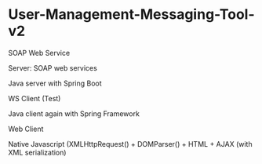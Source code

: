 # User-Management-Messaging-Tool-v2
SOAP Web Service

Server: SOAP web services

Java server with Spring Boot


WS Client (Test)

Java client again with Spring Framework


Web Client

Native Javascript (XMLHttpRequest() + DOMParser() + HTML + AJAX (with XML serialization)
